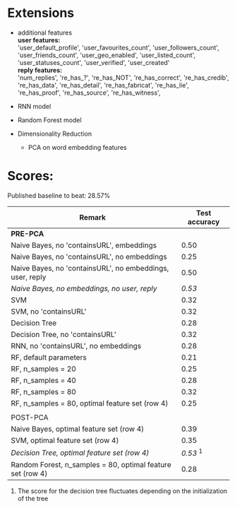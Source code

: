 Extensions
==========

- additional features       
**user features:**      
  'user_default_profile',
  'user_favourites_count', 
  'user_followers_count', 
  'user_friends_count', 
  'user_geo_enabled', 
  'user_listed_count', 
  'user_statuses_count', 
  'user_verified', 
  'user_created'       
**reply features:**       
  'num_replies', 
  're_has_?', 
  're_has_NOT', 
  're_has_correct',
  're_has_credib', 
  're_has_data', 
  're_has_detail', 
  're_has_fabricat', 
  're_has_lie', 
  're_has_proof', 
  're_has_source', 
  're_has_witness',       
- RNN model

- Random Forest model

- Dimensionality Reduction
	-  PCA on word embedding features



Scores:
=======

Published baseline to beat: 28.57%


| Remark | Test accuracy |
|--------|---------------|
| **PRE-PCA** |               |
| Naive Bayes, no 'containsURL', embeddings       |               0.50|
| Naive Bayes, no 'containsURL', no embeddings       |               0.25|
| Naive Bayes, no 'containsURL', no embeddings, user, reply       |               0.50|
| *Naive Bayes, no embeddings, no user, reply*      | *0.53* |
| SVM       |        0.32       |
| SVM, no 'containsURL'       |        0.32       |
| Decision Tree       |     0.28          |
| Decision Tree, no 'containsURL'       |     0.32          |
|  RNN, no 'containsURL', no embeddings   |    0.28           |
|  RF, default parameters  |    0.21           |
|  RF, n_samples = 20  |    0.25           |
|  RF, n_samples = 40  |    0.28           |
|  RF, n_samples = 80  |    0.32           |
|  RF, n_samples = 80, optimal feature set (row 4)  |    0.25           |
|  |               |
| POST-PCA |               |
| Naive Bayes, optimal feature set (row 4) | 0.39 |
| SVM, optimal feature set (row 4)  |    0.35          |
| *Decision Tree, optimal feature set (row 4)*  |    *0.53*    <sup>1</sup>      |
| Random Forest, n_samples = 80, optimal feature set (row 4)  |    0.28          |

1. The score for the decision tree fluctuates depending on the initialization of the tree








